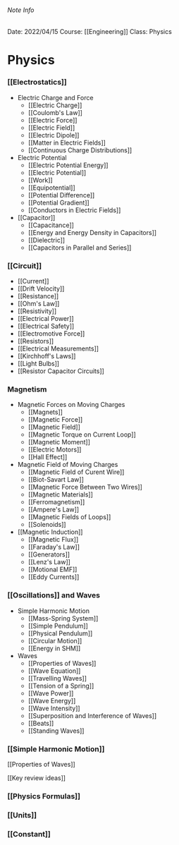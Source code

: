 ###### Note Info
Date: 2022/04/15
Course: [[Engineering]]
Class: Physics
# Physics
### [[Electrostatics]]
- Electric Charge and Force
	- [[Electric Charge]]
	- [[Coulomb's Law]]
	- [[Electric Force]]
	- [[Electric Field]]
	- [[Electric Dipole]]
	- [[Matter in Electric Fields]]
	- [[Continuous Charge Distributions]]
- Electric Potential
	- [[Electric Potential Energy]]
	- [[Electric Potential]]
	- [[Work]]
	- [[Equipotential]]
	- [[Potential Difference]]
	- [[Potential Gradient]]
	- [[Conductors in Electric Fields]]
- [[Capacitor]]
	- [[Capacitance]]
	- [[Energy and Energy Density in Capacitors]]
	- [[Dielectric]]
	- [[Capacitors in Parallel and Series]]
### [[Circuit]]
- [[Current]]
- [[Drift Velocity]]
- [[Resistance]]
- [[Ohm's Law]]
- [[Resistivity]]
- [[Electrical Power]]
- [[Electrical Safety]]
- [[Electromotive Force]]
- [[Resistors]]
- [[Electrical Measurements]]
- [[Kirchhoff's Laws]]
- [[Light Bulbs]]
- [[Resistor Capacitor Circuits]]
### Magnetism
- Magnetic Forces on Moving Charges
	- [[Magnets]]
	- [[Magnetic Force]]
	- [[Magnetic Field]]
	- [[Magnetic Torque on Current Loop]]
	- [[Magnetic Moment]]
	- [[Electric Motors]]
	- [[Hall Effect]]
- Magnetic Field of Moving Charges
	- [[Magnetic Field of Curent Wire]]
	- [[Biot-Savart Law]]
	- [[Magnetic Force Between Two Wires]]
	- [[Magnetic Materials]]
	- [[Ferromagnetism]]
	- [[Ampere's Law]]
	- [[Magnetic Fields of Loops]]
	- [[Solenoids]]
- [[Magnetic Induction]]
	- [[Magnetic Flux]]
	- [[Faraday's Law]]
	- [[Generators]]
	- [[Lenz's Law]]
	- [[Motional EMF]]
	- [[Eddy Currents]]
### [[Oscillations]] and Waves
- Simple Harmonic Motion
	- [[Mass-Spring System]]
	- [[Simple Pendulum]]
	- [[Physical Pendulum]]
	- [[Circular Motion]]
	- [[Energy in SHM]]
- Waves
	- [[Properties of Waves]]
	- [[Wave Equation]]
	- [[Travelling Waves]]
	- [[Tension of a Spring]]
	- [[Wave Power]]
	- [[Wave Energy]]
	- [[Wave Intensity]]
	- [[Superposition and Interference of Waves]]
	- [[Beats]]
	- [[Standing Waves]]


### [[Simple Harmonic Motion]]
[[Properties of Waves]]


[[Key review ideas]]


### [[Physics Formulas]]
### [[Units]]
### [[Constant]]

